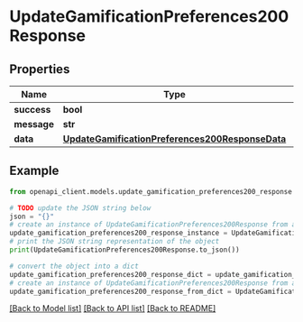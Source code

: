 # UpdateGamificationPreferences200Response


## Properties

Name | Type | Description | Notes
------------ | ------------- | ------------- | -------------
**success** | **bool** |  | [optional] 
**message** | **str** |  | [optional] 
**data** | [**UpdateGamificationPreferences200ResponseData**](UpdateGamificationPreferences200ResponseData.md) |  | [optional] 

## Example

```python
from openapi_client.models.update_gamification_preferences200_response import UpdateGamificationPreferences200Response

# TODO update the JSON string below
json = "{}"
# create an instance of UpdateGamificationPreferences200Response from a JSON string
update_gamification_preferences200_response_instance = UpdateGamificationPreferences200Response.from_json(json)
# print the JSON string representation of the object
print(UpdateGamificationPreferences200Response.to_json())

# convert the object into a dict
update_gamification_preferences200_response_dict = update_gamification_preferences200_response_instance.to_dict()
# create an instance of UpdateGamificationPreferences200Response from a dict
update_gamification_preferences200_response_from_dict = UpdateGamificationPreferences200Response.from_dict(update_gamification_preferences200_response_dict)
```
[[Back to Model list]](../README.md#documentation-for-models) [[Back to API list]](../README.md#documentation-for-api-endpoints) [[Back to README]](../README.md)


